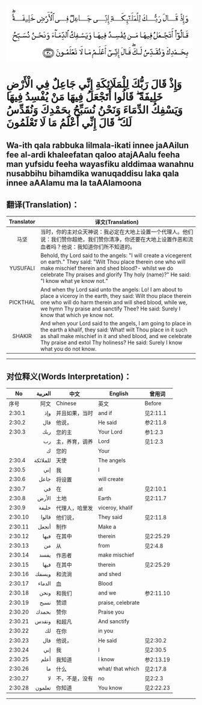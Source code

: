 ![002:030](images/002_030.gif)

#  وَإِذْ قَالَ رَبُّكَ لِلْمَلَائِكَةِ إِنِّي جَاعِلٌ فِي الْأَرْضِ خَلِيفَةً ۖ قَالُوا أَتَجْعَلُ فِيهَا مَنْ يُفْسِدُ فِيهَا وَيَسْفِكُ الدِّمَاءَ وَنَحْنُ نُسَبِّحُ بِحَمْدِكَ وَنُقَدِّسُ لَكَ ۖ قَالَ إِنِّي أَعْلَمُ مَا لَا تَعْلَمُونَ 

## Wa-ith qala rabbuka lilmala-ikati innee jaAAilun fee al-ardi khaleefatan qaloo atajAAalu feeha man yufsidu feeha wayasfiku alddimaa wanahnu nusabbihu bihamdika wanuqaddisu laka qala innee aAAlamu ma la taAAlamoona

## 翻译(Translation)：

| Translator | 译文(Translation)                                            |
|:----------:| ------------------------------------------------------------ |
| 马坚       | 当时，你的主对众天神说：我必定在大地上设置一个代理人。他们说：我们赞你超绝，我们赞你清净，你还要在大地上设置作恶和流血者吗？他说：我知道你们所不知道的。 |
| YUSUFALI   | Behold, thy Lord said to the angels: "I will create a vicegerent on earth." They said: "Wilt Thou place therein one who will make mischief therein and shed blood?- whilst we do celebrate Thy praises and glorify Thy holy (name)?" He said: "I know what ye know not." |
| PICKTHAL   | And when thy Lord said unto the angels: Lo! I am about to place a viceroy in the earth, they said: Wilt thou place therein one who will do harm therein and will shed blood, while we, we hymn Thy praise and sanctify Thee? He said: Surely I know that which ye know not. |
| SHAKIR     | And when your Lord said to the angels, I am going to place in the earth a khalif, they said: What! wilt Thou place in it such as shall make mischief in it and shed blood, and we celebrate Thy praise and extol Thy holiness? He said: Surely I know what you do not know. |

---

## 对位释义(Words Interpretation)：

| No      | العربية  | 中文           | English           | 曾用词    |
| ------- | --------:| -------------- | ----------------- | --------- |
| 序号    | 阿文     | Chinese        | 英文              | Before    |
| 2:30.1  | وإذ      | 并且如果，当时 | and if            | 见2:11.1  |
| 2:30.2  | قال      | 他说，         | He said           | 参2:11.8  |
| 2:30.3  | ربك      | 您的主         | Your Lord         | 参1:2.3   |
|         | رب       | 主，养育，调养 | Lord              | 见1:2.3   |
|         | ك        | 您的           | Your              |           |
| 2:30.4  | للملائكة | 天使           | The angels        |           |
| 2:30.5  | إني      | 我             | I                 |           |
| 2:30.6  | جاعل     | 将设置         | will create       |           |
| 2:30.7  | في       | 在             | at                | 见2:10.1  |
| 2:30.8  | الأرض    | 土地           | Earth             | 见2:11.7  |
| 2:30.9  | خليفة    | 代理人，哈里发 | viceroy, khalif   |           |
| 2:30.10 | قالوا    | 他们说，       | They said         | 见2:11.8  |
| 2:30.11 | أتجعل    | 制作           | Make a            |           |
| 2:30.12 | فيها     | 在其中         | therein           | 见2:25.29 |
| 2:30.13 | من       | 从             | from              | 见2:4.8   |
| 2:30.14 | يفسد     | 作恶者         | make mischief     |           |
| 2:30.15 | فيها     | 在其中         | therein           | 见2:25.29 |
| 2:30.16 | ويسفك    | 和流淌         | and shed          |           |
| 2:30.17 | الدماء   | 血             | Blood             |           |
| 2:30.18 | ونحن     | 和我们         | and we            | 参2:11.10 |
| 2:30.19 | نسبح     | 赞颂           | praise, celebrate |           |
| 2:30.20 | بحمدك    | 赞你           | Praise you        |           |
| 2:30.21 | ونقدس    | 和超凡         | And sanctify      |           |
| 2:30.22 | لك       | 在你           | in you            |           |
| 2:30.23 | قال      | 他说，         | He said           | 见2:30.2  |
| 2:30.24 | إني      | 我             | I                 | 见2:30.5  |
| 2:30.25 | أعلم     | 我知道         | I know            | 参2:13.19 |
| 2:30.26 | ما       | 什么           | what/ that which  | 见2:17.8  |
| 2:30.27 | لا       | 不，不是，没有 | no                | 见2:2.3   |
| 2:30.28 | تعلمون   | 你知道         | You know          | 见2:22.23 |

---
